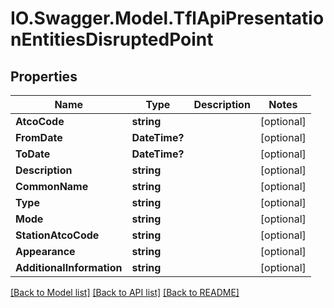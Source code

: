 # IO.Swagger.Model.TflApiPresentationEntitiesDisruptedPoint
## Properties

Name | Type | Description | Notes
------------ | ------------- | ------------- | -------------
**AtcoCode** | **string** |  | [optional] 
**FromDate** | **DateTime?** |  | [optional] 
**ToDate** | **DateTime?** |  | [optional] 
**Description** | **string** |  | [optional] 
**CommonName** | **string** |  | [optional] 
**Type** | **string** |  | [optional] 
**Mode** | **string** |  | [optional] 
**StationAtcoCode** | **string** |  | [optional] 
**Appearance** | **string** |  | [optional] 
**AdditionalInformation** | **string** |  | [optional] 

[[Back to Model list]](../README.md#documentation-for-models) [[Back to API list]](../README.md#documentation-for-api-endpoints) [[Back to README]](../README.md)

